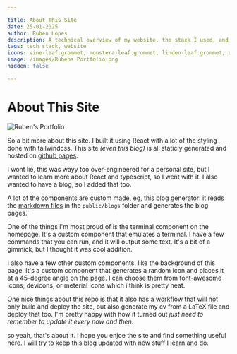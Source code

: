 ```yaml
---

title: About This Site
date: 25-01-2025
author: Ruben Lopes  
description: A technical overview of my website, the stack I used, and what you can expect to find here.  
tags: tech stack, website 
icons: vine-leaf:grommet, monstera-leaf:grommet, linden-leaf:grommet, oak-leaf:grommet, maple-leaf:grommet, ginkgo-leaf:grommet, falling-leaf:grommet, chestnut-leaf:grommet, solid-leaf:grommet, zigzag-leaf:grommet, leaf-skeleton:grommet, leaf-swirl:grommet, flamed-leaf:grommet, curled-leaf:grommet
image: /images/Rubens Portfolio.png
hidden: false

---
```


# About This Site

<img src="/images/Rubens Portfolio.png" alt="Ruben's Portfolio">

So a bit more about this site. I built it using React with a lot of the styling done with tailwindcss. This site *(even this blog)* is all staticly generated and hosted on [github pages](https://github.com/ru4en/portfolio).

I wont lie, this was wayy too over-engineered for a personal site, but I wanted to learn more about React and typescript, so I went with it. I also wanted to have a blog, so I added that too.

A lot of the components are custom made, eg, this blog generator: it reads the [markdown files](blogs/25-01-2025-about-this-site.md) in the `public/blogs` folder and generates the blog pages.`

One of the things I'm most proud of is the terminal component on the homepage. It's a custom component that emulates a terminal. I have a few commands that you can run, and it will output some text. It's a bit of a gimmick, but I thought it was cool addition.

I also have a few other custom components, like the background of this page. It's a custom component that generates a random icon and places it at a 45-degree angle on the page. I can choose them from font-awesome icons, devicons, or meterial icons which i think is pretty neat.

One nice things about this repo is that it also has a workflow that will not only build and deploy the site, but also generate my cv from a LaTeX file and deploy that too. I'm pretty happy with how it turned out *just need to remember to update it every now and then*.

so yeah, that's about it. I hope you enjoe the site and find something useful here. I will try to keep this blog updated with new stuff I learn and do.
